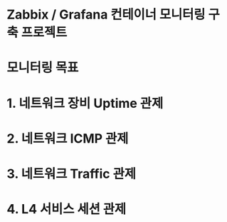 # Zabbix / Grafana 컨테이너 모니터링 구축  프로젝트
# 모니터링 목표
# 1. 네트워크 장비 Uptime 관제
# 2. 네트워크 ICMP 관제
# 3. 네트워크 Traffic 관제
# 4. L4 서비스 세션 관제
